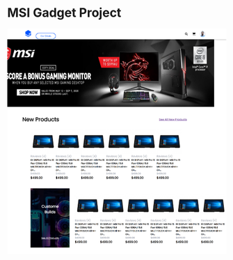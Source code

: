 # MSI Gadget Project  

<img src="./src/assets/msi-gadget.png">

<!-- [Link to Hosted Page](https://bis-payer.vercel.app/) -->
